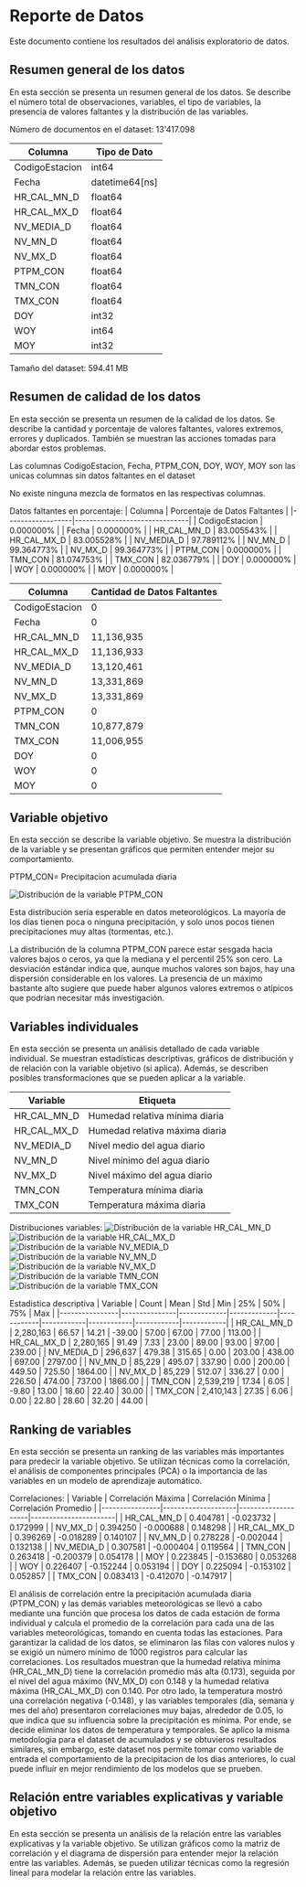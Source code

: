 # Reporte de Datos

Este documento contiene los resultados del análisis exploratorio de datos.

## Resumen general de los datos

En esta sección se presenta un resumen general de los datos. Se describe el número total de observaciones, variables, el tipo de variables, la presencia de valores faltantes y la distribución de las variables.

Número de documentos en el dataset: 13'417.098

| Columna         | Tipo de Dato         |
|------------------|----------------------|
| CodigoEstacion  | int64                |
| Fecha           | datetime64[ns]       |
| HR_CAL_MN_D     | float64              |
| HR_CAL_MX_D     | float64              |
| NV_MEDIA_D      | float64              |
| NV_MN_D         | float64              |
| NV_MX_D         | float64              |
| PTPM_CON        | float64              |
| TMN_CON         | float64              |
| TMX_CON         | float64              |
| DOY             | int32                |
| WOY             | int64                |
| MOY             | int32                |

Tamaño del dataset: 594.41 MB

## Resumen de calidad de los datos

En esta sección se presenta un resumen de la calidad de los datos. Se describe la cantidad y porcentaje de valores faltantes, valores extremos, errores y duplicados. También se muestran las acciones tomadas para abordar estos problemas.

Las columnas CodigoEstacion, Fecha, PTPM_CON, DOY, WOY, MOY son las unicas columnas sin datos faltantes en el dataset

No existe ninguna mezcla de formatos en las respectivas columnas.

Datos faltantes en porcentaje:
| Columna         | Porcentaje de Datos Faltantes |
|------------------|-------------------------------|
| CodigoEstacion  | 0.000000%                     |
| Fecha           | 0.000000%                     |
| HR_CAL_MN_D     | 83.005543%                    |
| HR_CAL_MX_D     | 83.005528%                    |
| NV_MEDIA_D      | 97.789112%                    |
| NV_MN_D         | 99.364773%                    |
| NV_MX_D         | 99.364773%                    |
| PTPM_CON        | 0.000000%                     |
| TMN_CON         | 81.074753%                    |
| TMX_CON         | 82.036779%                    |
| DOY             | 0.000000%                     |
| WOY             | 0.000000%                     |
| MOY             | 0.000000%                     |

| Columna         | Cantidad de Datos Faltantes |
|------------------|-----------------------------|
| CodigoEstacion  | 0                           |
| Fecha           | 0                           |
| HR_CAL_MN_D     | 11,136,935                  |
| HR_CAL_MX_D     | 11,136,933                  |
| NV_MEDIA_D      | 13,120,461                  |
| NV_MN_D         | 13,331,869                  |
| NV_MX_D         | 13,331,869                  |
| PTPM_CON        | 0                           |
| TMN_CON         | 10,877,879                  |
| TMX_CON         | 11,006,955                  |
| DOY             | 0                           |
| WOY             | 0                           |
| MOY             | 0                           |


## Variable objetivo

En esta sección se describe la variable objetivo. Se muestra la distribución de la variable y se presentan gráficos que permiten entender mejor su comportamiento.

PTPM_CON= Precipitacion acumulada diaria

![Distribución de la variable PTPM_CON](/docs/data/images/PTPM_CON_Distribucion.png)

Esta distribución sería esperable en datos meteorológicos. La mayoría de los días tienen poca o ninguna precipitación, y solo unos pocos tienen precipitaciones muy altas (tormentas, etc.).

La distribución de la columna PTPM_CON parece estar sesgada hacia valores bajos o ceros, ya que la mediana y el percentil 25% son cero.
La desviación estándar indica que, aunque muchos valores son bajos, hay una dispersión considerable en los valores.
La presencia de un máximo bastante alto sugiere que puede haber algunos valores extremos o atípicos que podrían necesitar más investigación.


## Variables individuales

En esta sección se presenta un análisis detallado de cada variable individual. Se muestran estadísticas descriptivas, gráficos de distribución y de relación con la variable objetivo (si aplica). Además, se describen posibles transformaciones que se pueden aplicar a la variable.

| Variable       | Etiqueta                             |
|----------------|--------------------------------------|
| HR_CAL_MN_D    | Humedad relativa mínima diaria       |
| HR_CAL_MX_D    | Humedad relativa máxima diaria       |
| NV_MEDIA_D     | Nivel medio del agua diario          |
| NV_MN_D        | Nivel mínimo del agua diario         |
| NV_MX_D        | Nivel máximo del agua diario         |
| TMN_CON        | Temperatura mínima diaria            |
| TMX_CON        | Temperatura máxima diaria            |

Distribuciones variables:
![Distribución de la variable HR_CAL_MN_D](/docs/data/images/Dis_HR_CAL_MN_D.png)
![Distribución de la variable HR_CAL_MX_D](/docs/data/images/Dis_HR_CAL_MX_D.png)
![Distribución de la variable NV_MEDIA_D](/docs/data/images/Dis_NV_MEDIA_D.png)
![Distribución de la variable NV_MN_D](/docs/data/images/Dis_NV_MN_D.png)
![Distribución de la variable NV_MX_D](/docs/data/images/Dis_NV_MX_D.png)
![Distribución de la variable TMN_CON](/docs/data/images/Dis_TMX_CON.png)
![Distribución de la variable TMX_CON](/docs/data/images/Dis_TMN_CON.png)

Estadistica descriptiva
| Variable       | Count         | Mean        | Std         | Min        | 25%        | 50%        | 75%        | Max        |
|----------------|---------------|-------------|-------------|------------|------------|------------|------------|------------|
| HR_CAL_MN_D    | 2,280,163     | 66.57       | 14.21       | -39.00     | 57.00      | 67.00      | 77.00      | 113.00     |
| HR_CAL_MX_D    | 2,280,165     | 91.49       | 7.33        | 23.00      | 89.00      | 93.00      | 97.00      | 239.00     |
| NV_MEDIA_D     | 296,637       | 479.38      | 315.65      | 0.00       | 203.00     | 438.00     | 697.00     | 2797.00    |
| NV_MN_D        | 85,229        | 495.07      | 337.90      | 0.00       | 200.00     | 449.50     | 725.50     | 1864.00    |
| NV_MX_D        | 85,229        | 512.07      | 336.27      | 0.00       | 226.50     | 474.00     | 737.00     | 1866.00    |
| TMN_CON        | 2,539,219     | 17.34       | 6.05        | -9.80      | 13.00      | 18.60      | 22.40      | 30.00      |
| TMX_CON        | 2,410,143     | 27.35       | 6.06        | 0.00       | 22.80      | 28.60      | 32.20      | 44.00      |





## Ranking de variables

En esta sección se presenta un ranking de las variables más importantes para predecir la variable objetivo. Se utilizan técnicas como la correlación, el análisis de componentes principales (PCA) o la importancia de las variables en un modelo de aprendizaje automático.

Correlaciones: 
| Variable       | Correlación Máxima | Correlación Mínima | Correlación Promedio |
|----------------|--------------------|--------------------|-----------------------|
| HR_CAL_MN_D    | 0.404781           | -0.023732          | 0.172999             |
| NV_MX_D        | 0.394250           | -0.000688          | 0.148298             |
| HR_CAL_MX_D    | 0.396269           | -0.018289          | 0.140107             |
| NV_MN_D        | 0.278228           | -0.002044          | 0.132138             |
| NV_MEDIA_D     | 0.307581           | -0.000404          | 0.119564             |
| TMN_CON        | 0.263418           | -0.200379          | 0.054178             |
| MOY            | 0.223845           | -0.153680          | 0.053268             |
| WOY            | 0.226407           | -0.152244          | 0.053194             |
| DOY            | 0.225094           | -0.153102          | 0.052857             |
| TMX_CON        | 0.083413           | -0.412070          | -0.147917            |

El análisis de correlación entre la precipitación acumulada diaria (PTPM_CON) y las demás variables meteorológicas se llevó a cabo mediante una función que procesa los datos de cada estación de forma individual y calcula el promedio de la correlación para cada una de las variables meteorológicas, tomando en cuenta todas las estaciones. Para garantizar la calidad de los datos, se eliminaron las filas con valores nulos y se exigió un número mínimo de 1000 registros para calcular las correlaciones. Los resultados muestran que la humedad relativa mínima (HR_CAL_MN_D) tiene la correlación promedio más alta (0.173), seguida por el nivel del agua máximo (NV_MX_D) con 0.148 y la humedad relativa máxima (HR_CAL_MX_D) con 0.140. Por otro lado, la temperatura mostró una correlación negativa (-0.148), y las variables temporales (día, semana y mes del año) presentaron correlaciones muy bajas, alrededor de 0.05, lo que indica que su influencia sobre la precipitación es mínima. Por ende, se decide eliminar los datos de temperatura y temporales. Se aplico la misma metodologia para el dataset de acumulados y se obtuvieros resultados similares, sin embargo, este dataset nos permite tomar como variable de entrada el comportamiento de la precipitacion de los dias anteriores, lo cual puede influir en mejor rendimiento de los modelos que se prueben.

## Relación entre variables explicativas y variable objetivo

En esta sección se presenta un análisis de la relación entre las variables explicativas y la variable objetivo. Se utilizan gráficos como la matriz de correlación y el diagrama de dispersión para entender mejor la relación entre las variables. Además, se pueden utilizar técnicas como la regresión lineal para modelar la relación entre las variables.
